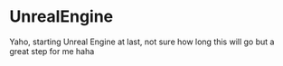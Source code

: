 # UnrealEngine
Yaho, starting Unreal Engine at last, not sure how long this will go but a great step for me haha
